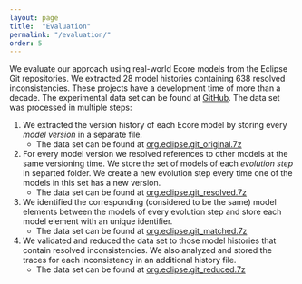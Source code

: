 ```yaml
---
layout: page
title:  "Evaluation"
permalink: "/evaluation/"
order: 5
---
```


We evaluate our approach using real-world Ecore models from the Eclipse Git repositories. We extracted 28 model histories containing 638 resolved inconsistencies. These projects have a development time of more than a decade. The experimental data set can be found at [GitHub](https://github.com/repairvision/repairvision/tree/master/data.evaluation/org.eclipse.git_2018-08-22). The data set was processed in multiple steps:

1. We extracted the version history of each Ecore model by storing every _model version_ in a separate file.
   * The data set can be found at [org.eclipse.git_original.7z](https://github.com/repairvision/repairvision/blob/master/data.evaluation/org.eclipse.git_2018-08-22/org.eclipse.git_original.7z)
1. For every model version we resolved references to other models at the same versioning time. We store the set of models of each _evolution step_ in separted folder. We create a new evolution step every time one of the models in this set has a new version.
   * The data set can be found at [org.eclipse.git_resolved.7z](https://github.com/repairvision/repairvision/blob/master/data.evaluation/org.eclipse.git_2018-08-22/org.eclipse.git_resolved.7z)
1. We identified the corresponding (considered to be the same) model elements between the models of every evolution step and store each model element with an unique identifier.
   * The data set can be found at [org.eclipse.git_matched.7z](https://github.com/repairvision/repairvision/blob/master/data.evaluation/org.eclipse.git_2018-08-22/org.eclipse.git_matched.7z)
1. We validated and reduced the data set to those model histories that contain resolved inconsistencies. We also analyzed and stored the traces for each inconsistency in an additional history file.
   * The data set can be found at [org.eclipse.git_reduced.7z](https://github.com/repairvision/repairvision/blob/master/data.evaluation/org.eclipse.git_2018-08-22/org.eclipse.git_reduced.7z)
